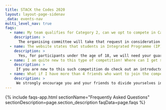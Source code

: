 ```yaml
---
title: STACK the Codes 2020
layout: layout-page-sidenav
_data: events-nav
multi_level_nav: true
faqs:
  - name: My team qualifies for Category 2, can we opt to compete in Category 1?
    description: >
      The organising committee will take that request in consideration when verifying the participating category. We will first allocate the team based on the current eligibility first (in this case, Category 2) and note that request. When the dates are closer, we will readjust the eligibility if and only if we have a comfortable pool of participants. This is to ensure a fair competition within each category.
  - name: The website states that students in Integrated Programme (IP) are eligible to join. I am currently a Secondary 4 student, but I am not part of IP, am I still eligible to join?
    description: >
      Yes, for participants under the age of 18, we will need your guardian/parent to fill up the Consent and Indemnity form and submit it to us. The steps are detailed in the registration form. 
  - name: I am quite new to this type of competition! Where can I get started for such events?
    description: >
     If you are new to this such competition do check out an introductory piece by our team <a href="https://medium.com/csg-govtech/whats-up-with-the-craze-surrounding-capture-the-flag-ctf-competitions-fb68c57fa803" target="_blank">here</a>.<br /><br />You can follow our blog for our technical articles too! - <a href="https://medium.com/csg-govtech" target="_blank">https://medium.com/csg-govtech</a>
  - name: What if I have more than 4 friends who want to join the competition?
    description: >
     We strongly encourage you and your friends to divide yourselves into teams of up to 4 members. Please ensure that there is at least one Singapore Citizen/Permanent Resident in the team with a local residential address. The Organising Committee will require each team to comply strictly to this requirement. This is to ensure fair competition play and ease of administration for the CTF. Do note that the top 3 winners from each category will go through a video interview to validate the CTF experience.
---
```


{% include faqs-app.html sectionName="Frequently Asked Questions" sectionDescription=page.section_description faqData=page.faqs %}
